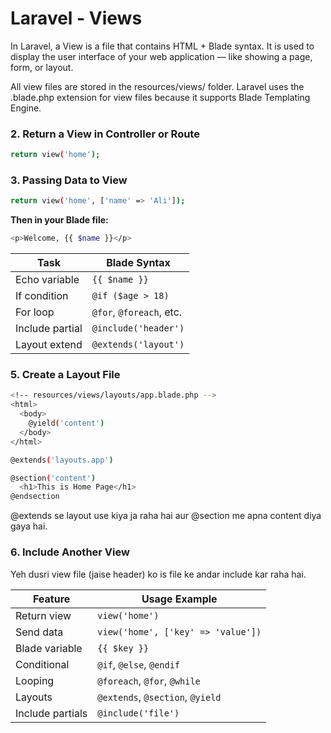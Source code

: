 


# Laravel - Views 
In Laravel, a View is a file that contains HTML + Blade syntax. It is used to display the user interface of your web application — like showing a page, form, or layout.

All view files are stored in the resources/views/ folder.
Laravel uses the .blade.php extension for view files because it supports Blade Templating Engine.

### 2. Return a View in Controller or Route
```bash
return view('home');
```

### 3. Passing Data to View
```bash
return view('home', ['name' => 'Ali']);
```

**Then in your Blade file:**
```bash
<p>Welcome, {{ $name }}</p>
```

| Task            | Blade Syntax             |
| --------------- | ------------------------ |
| Echo variable   | `{{ $name }}`            |
| If condition    | `@if ($age > 18)`        |
| For loop        | `@for`, `@foreach`, etc. |
| Include partial | `@include('header')`     |
| Layout extend   | `@extends('layout')`     |



### 5. Create a Layout File
```bash
<!-- resources/views/layouts/app.blade.php -->
<html>
  <body>
    @yield('content')
  </body>
</html>

```


```bash
@extends('layouts.app')

@section('content')
  <h1>This is Home Page</h1>
@endsection

```
@extends se layout use kiya ja raha hai aur @section me apna content diya gaya hai.


### 6. Include Another View
Yeh dusri view file (jaise header) ko is file ke andar include kar raha hai.

| Feature          | Usage Example                      |
| ---------------- | ---------------------------------- |
| Return view      | `view('home')`                     |
| Send data        | `view('home', ['key' => 'value'])` |
| Blade variable   | `{{ $key }}`                       |
| Conditional      | `@if`, `@else`, `@endif`           |
| Looping          | `@foreach`, `@for`, `@while`       |
| Layouts          | `@extends`, `@section`, `@yield`   |
| Include partials | `@include('file')`                 |
